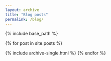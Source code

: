 ```yaml
---
layout: archive
title: "Blog posts"
permalink: /blog/
---
```


{% include base_path %}

[//]: # ({% capture written_year %}'None'{% endcapture %})
{% for post in site.posts %}

[//]: # (  {% capture year %}{{ post.date | date: '%Y' }}{% endcapture %})
[//]: # (  {% if year != written_year %})
[//]: # (    <h2 id="{{ year | slugify }}" class="archive__subtitle">{{ year }}</h2>)
[//]: # (    {% capture written_year %}{{ year }}{% endcapture %})
[//]: # (  {% endif %})
  {% include archive-single.html %}
{% endfor %}